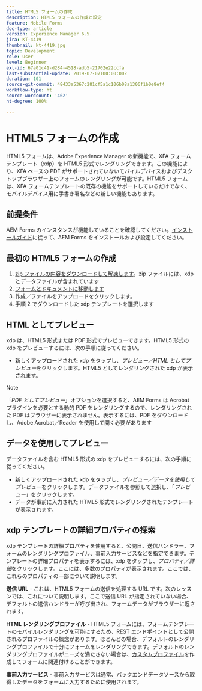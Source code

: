 ```yaml
---
title: HTML5 フォームの作成
description: HTML5 フォームの作成と設定
feature: Mobile Forms
doc-type: article
version: Experience Manager 6.5
jira: KT-4419
thumbnail: kt-4419.jpg
topic: Development
role: User
level: Beginner
exl-id: 67a01c41-d284-4518-adb5-21702e22ccfa
last-substantial-update: 2019-07-07T00:00:00Z
duration: 101
source-git-commit: 48433a5367c281cf5a1c106b08a1306f1b0e8ef4
workflow-type: ht
source-wordcount: '462'
ht-degree: 100%

---
```


# HTML5 フォームの作成

HTML5 フォームは、Adobe Experience Manager の新機能で、XFA フォームテンプレート（xdp）を HTML5 形式でレンダリングできます。この機能により、XFA ベースの PDF がサポートされていないモバイルデバイスおよびデスクトップブラウザー上のフォームのレンダリングが可能です。HTML5 フォームは、XFA フォームテンプレートの既存の機能をサポートしているだけでなく、モバイルデバイス用に手書き署名などの新しい機能もあります。

## 前提条件

AEM Forms のインスタンスが機能していることを確認してください。[インストールガイド](https://experienceleague.adobe.com/docs/experience-manager-65/forms/install-aem-forms/osgi-installation/installing-configuring-aem-forms-osgi.html?lang=ja)に従って、AEM Forms をインストールおよび設定してください。

## 最初の HTML5 フォームの作成

1. [zip ファイルの内容をダウンロードして解凍します](assets/assets.zip)。zip ファイルには、xdp とデータファイルが含まれています
2. [フォームとドキュメントに移動します](http://localhost:4502/aem/forms.html/content/dam/formsanddocuments)
3. 作成／ファイルをアップロードをクリックします。
4. 手順 2 でダウンロードした xdp テンプレートを選択します

## HTML としてプレビュー

xdp は、HTML5 形式または PDF 形式でプレビューできます。HTML5 形式の xdp をプレビューするには、次の手順に従ってください。

* 新しくアップロードされた xdp をタップし、_プレビュー／HTML としてプレビュー_&#x200B;をクリックします。HTML5 としてレンダリングされた xdp が表示されます。

>[!NOTE]
>「_PDF としてプレビュー_」オプションを選択すると、AEM Forms は Acrobat プラグインを必要とする動的 PDF をレンダリングするので、レンダリングされた PDF はブラウザーに表示されません。表示するには、PDF をダウンロードし、Adobe Acrobat／Reader を使用して開く必要があります


## データを使用してプレビュー

データファイルを含む HTML5 形式の xdp をプレビューするには、次の手順に従ってください。

* 新しくアップロードされた xdp をタップし、_プレビュー／データを使用してプレビュー_&#x200B;をクリックします。データファイルを参照して選択し、「_プレビュー_」をクリックします。
* データが事前に入力された HTML5 形式でレンダリングされたテンプレートが表示されます。

## xdp テンプレートの詳細プロパティの探索

xdp テンプレートの詳細プロパティを使用すると、公開日、送信ハンドラー、フォームのレンダリングプロファイル、事前入力サービスなどを指定できます。テンプレートの詳細プロパティを表示するには、xdp をタップし、_プロパティ／詳細_&#x200B;をクリックします。ここには、多数のプロパティが表示されます。ここでは、これらのプロパティの一部について説明します。

**送信 URL** - これは、HTML5 フォームの送信を処理する URL です。次のレッスンでは、これについて説明します。ここで送信 URL が指定されていない場合、デフォルトの送信ハンドラーが呼び出され、フォームデータがブラウザーに返されます。

**HTML レンダリングプロファイル** - HTML5 フォームには、フォームテンプレートのモバイルレンダリングを可能にするため、REST エンドポイントとして公開されるプロファイルの概念があります。ほとんどの場合、デフォルトのレンダリングプロファイルで十分にフォームをレンダリングできます。デフォルトのレンダリングプロファイルがニーズを満たさない場合は、[カスタムプロファイル](https://experienceleague.adobe.com/docs/experience-manager-65/forms/html5-forms/custom-profile.html?lang=ja)を作成してフォームに関連付けることができます。

**事前入力サービス** - 事前入力サービスは通常、バックエンドデータソースから取得したデータをフォームに入力するために使用されます。

